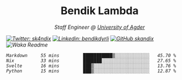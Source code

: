 <h1 align="center"> Bendik Lambda </h1>
<p align="center"><em>Staff Engineer @ <a href="http://www.uia.no">University of Agder</a></p>



[![Twitter: sk4ndix](https://img.shields.io/twitter/follow/sk4ndix?style=social)](https://twitter.com/sk4ndix)
[![Linkedin: bendikdyrli](https://img.shields.io/badge/-bendikdyrli-blue?style=flat-square&logo=Linkedin&logoColor=white&link=https://www.linkedin.com/in/bendikdyrli/)](https://www.linkedin.com/in/bendikdyrli/)
[![GitHub skandix](https://img.shields.io/github/followers/skandix?label=follow&style=social)](https://github.com/skandix)
![Waka Readme](https://github.com/skandix/skandix/workflows/Waka%20Readme/badge.svg)


<!--START_SECTION:waka-->
```text
Markdown     55 mins         ███████████▒░░░░░░░░░░░░░   45.70 % 
Nix          33 mins         ███████░░░░░░░░░░░░░░░░░░   27.65 % 
Svelte       16 mins         ███▒░░░░░░░░░░░░░░░░░░░░░   13.76 % 
Python       15 mins         ███▒░░░░░░░░░░░░░░░░░░░░░   12.87 % 
```
<!--END_SECTION:waka-->
